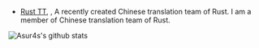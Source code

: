 
- [Rust TT](https://rusttt.com), , A recently created Chinese translation team of Rust. I am a member of Chinese translation team of Rust.

<img align="center" src="https://github-readme-stats.vercel.app/api?username=asur4s&show_icons=true&include_all_commits=true&theme=buefy&hide_border=true" alt="Asur4s's github stats" />
